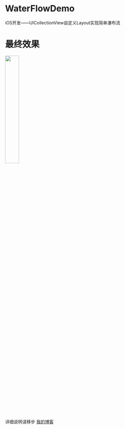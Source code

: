 # WaterFlowDemo

iOS开发——UICollectionView自定义Layout实现简单瀑布流

# 最终效果

<img src="https://ws2.sinaimg.cn/large/006tNc79gy1fqtx08d4drg30bu0nc4qp.gif" width="30%" height="30%">

详细说明请移步
[我的博客](https://muyangci.com/2018/04/29/%E7%94%A8UICollectionView%E5%AE%9E%E7%8E%B0%E7%AE%80%E5%8D%95%E7%80%91%E5%B8%83%E6%B5%81/)
